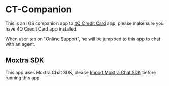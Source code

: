 # CT-Companion

This is an iOS companion app to [4Q Credit Card](https://github.com/yihan-us/4Q-Credit-Card) app, please make sure you have 4Q Credit Card app installed.

When user tap on "Online Support", he will be jumpped to this app to chat with an agent.

## Moxtra SDK

This app uses Moxtra Chat SDK, please [Import Moxtra Chat SDK](https://developer.moxtra.com/docs/docs-ios-sdk/chat/#moxtra_module) before running this app.